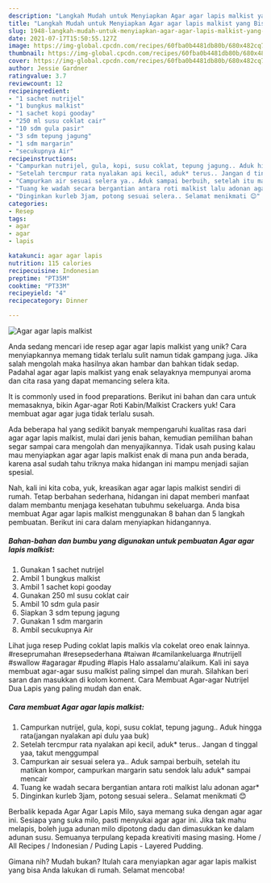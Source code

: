 ```yaml
---
description: "Langkah Mudah untuk Menyiapkan Agar agar lapis malkist yang Bisa Manjain Lidah"
title: "Langkah Mudah untuk Menyiapkan Agar agar lapis malkist yang Bisa Manjain Lidah"
slug: 1948-langkah-mudah-untuk-menyiapkan-agar-agar-lapis-malkist-yang-bisa-manjain-lidah
date: 2021-07-17T15:50:55.127Z
image: https://img-global.cpcdn.com/recipes/60fba0b4481db80b/680x482cq70/agar-agar-lapis-malkist-foto-resep-utama.jpg
thumbnail: https://img-global.cpcdn.com/recipes/60fba0b4481db80b/680x482cq70/agar-agar-lapis-malkist-foto-resep-utama.jpg
cover: https://img-global.cpcdn.com/recipes/60fba0b4481db80b/680x482cq70/agar-agar-lapis-malkist-foto-resep-utama.jpg
author: Jessie Gardner
ratingvalue: 3.7
reviewcount: 12
recipeingredient:
- "1 sachet nutrijel"
- "1 bungkus malkist"
- "1 sachet kopi gooday"
- "250 ml susu coklat cair"
- "10 sdm gula pasir"
- "3 sdm tepung jagung"
- "1 sdm margarin"
- "secukupnya Air"
recipeinstructions:
- "Campurkan nutrijel, gula, kopi, susu coklat, tepung jagung.. Aduk hingga rata(jangan nyalakan api dulu yaa buk)"
- "Setelah tercmpur rata nyalakan api kecil, aduk* terus.. Jangan d tinggal yaa, takut menggumpal"
- "Campurkan air sesuai selera ya.. Aduk sampai berbuih, setelah itu matikan kompor, campurkan margarin satu sendok lalu aduk* sampai mencair"
- "Tuang ke wadah secara bergantian antara roti malkist lalu adonan agar*"
- "Dinginkan kurleb 3jam, potong sesuai selera.. Selamat menikmati 😊"
categories:
- Resep
tags:
- agar
- agar
- lapis

katakunci: agar agar lapis 
nutrition: 115 calories
recipecuisine: Indonesian
preptime: "PT35M"
cooktime: "PT33M"
recipeyield: "4"
recipecategory: Dinner

---
```



![Agar agar lapis malkist](https://img-global.cpcdn.com/recipes/60fba0b4481db80b/680x482cq70/agar-agar-lapis-malkist-foto-resep-utama.jpg)

Anda sedang mencari ide resep agar agar lapis malkist yang unik? Cara menyiapkannya memang tidak terlalu sulit namun tidak gampang juga. Jika salah mengolah maka hasilnya akan hambar dan bahkan tidak sedap. Padahal agar agar lapis malkist yang enak selayaknya mempunyai aroma dan cita rasa yang dapat memancing selera kita.

It is commonly used in food preparations. Berikut ini bahan dan cara untuk memasaknya, bikin Agar-agar Roti Kabin/Malkist Crackers yuk! Cara membuat agar agar juga tidak terlalu susah.

Ada beberapa hal yang sedikit banyak mempengaruhi kualitas rasa dari agar agar lapis malkist, mulai dari jenis bahan, kemudian pemilihan bahan segar sampai cara mengolah dan menyajikannya. Tidak usah pusing kalau mau menyiapkan agar agar lapis malkist enak di mana pun anda berada, karena asal sudah tahu triknya maka hidangan ini mampu menjadi sajian spesial.


Nah, kali ini kita coba, yuk, kreasikan agar agar lapis malkist sendiri di rumah. Tetap berbahan sederhana, hidangan ini dapat memberi manfaat dalam membantu menjaga kesehatan tubuhmu sekeluarga. Anda bisa membuat Agar agar lapis malkist menggunakan 8 bahan dan 5 langkah pembuatan. Berikut ini cara dalam menyiapkan hidangannya.

<!--inarticleads1-->

##### Bahan-bahan dan bumbu yang digunakan untuk pembuatan Agar agar lapis malkist:

1. Gunakan 1 sachet nutrijel
1. Ambil 1 bungkus malkist
1. Ambil 1 sachet kopi gooday
1. Gunakan 250 ml susu coklat cair
1. Ambil 10 sdm gula pasir
1. Siapkan 3 sdm tepung jagung
1. Gunakan 1 sdm margarin
1. Ambil secukupnya Air


Lihat juga resep Puding coklat lapis malkis vla cokelat oreo enak lainnya. #reseprumahan #resepsederhana #taiwan #camilankeluarga #nutrijell #swallow #agaragar #puding #lapis Halo assalamu&#39;alaikum. Kali ini saya membuat agar-agar susu malkist paling simpel dan murah. Silahkan beri saran dan masukkan di kolom koment. Cara Membuat Agar-agar Nutrijel Dua Lapis yang paling mudah dan enak. 

<!--inarticleads2-->

##### Cara membuat Agar agar lapis malkist:

1. Campurkan nutrijel, gula, kopi, susu coklat, tepung jagung.. Aduk hingga rata(jangan nyalakan api dulu yaa buk)
1. Setelah tercmpur rata nyalakan api kecil, aduk* terus.. Jangan d tinggal yaa, takut menggumpal
1. Campurkan air sesuai selera ya.. Aduk sampai berbuih, setelah itu matikan kompor, campurkan margarin satu sendok lalu aduk* sampai mencair
1. Tuang ke wadah secara bergantian antara roti malkist lalu adonan agar*
1. Dinginkan kurleb 3jam, potong sesuai selera.. Selamat menikmati 😊


Berbalik kepada Agar Agar Lapis Milo, saya memang suka dengan agar agar ini. Sesiapa yang suka milo, pasti menyukai agar agar ini. Jika tak mahu melapis, boleh juga adunan milo dipotong dadu dan dimasukkan ke dalam adunan susu. Semuanya terpulang kepada kreativiti masing masing. Home / All Recipes / Indonesian / Puding Lapis - Layered Pudding. 

Gimana nih? Mudah bukan? Itulah cara menyiapkan agar agar lapis malkist yang bisa Anda lakukan di rumah. Selamat mencoba!
